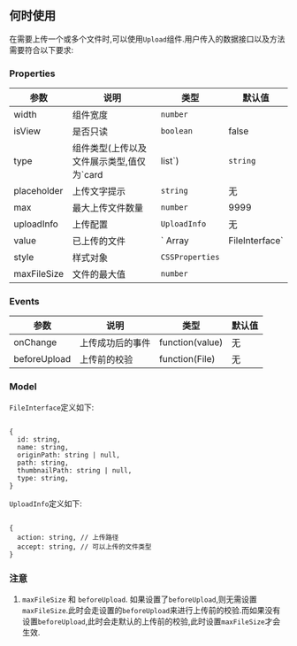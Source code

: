## 何时使用

在需要上传一个或多个文件时,可以使用`Upload`组件.用户传入的数据接口以及方法需要符合以下要求:

### Properties

| 参数         | 说明                             | 类型               | 默认值 |
| ------------ | -------------------------------- | ------------------ | ------ |
| width   | 组件宽度 | `number`           |        | 300
| isView        | 是否只读                  | `boolean`      |   false     |
| type        | 组件类型(上传以及文件展示类型,值仅为`card|list`)                        | `string`    |    `card`    |
| placeholder    | 上传文字提示                           | `string`    |  无      |
| max  | 最大上传文件数量                     | `number` |     9999   |
| uploadInfo   | 上传配置                   | `UploadInfo` |  无      |
| value         |  已上传的文件      | ` Array<FileInterface> | FileInterface` |        |
| style   | 样式对象                 | `CSSProperties`    |        |
| maxFileSize   |  文件的最大值                | `number`    |        |


### Events

| 参数              | 说明                       | 类型                        | 默认值 |
| ----------------- | -------------------------- | --------------------------- | ------ |
| onChange          | 上传成功后的事件 | function(value)     | 无     |
| beforeUpload   | 上传前的校验                 | function(File)   |     无   |

### Model

`FileInterface`定义如下:

```

{
  id: string,
  name: string,
  originPath: string | null,
  path: string,
  thumbnailPath: string | null,
  type: string,
}

```

`UploadInfo`定义如下:

```

{
  action: string, // 上传路径
  accept: string, // 可以上传的文件类型
}

```

### 注意

1. `maxFileSize` 和 `beforeUpload`. 如果设置了`beforeUpload`,则无需设置`maxFileSize`.此时会走设置的`beforeUpload`来进行上传前的校验.而如果没有设置`beforeUpload`,此时会走默认的上传前的校验,此时设置`maxFileSize`才会生效.
